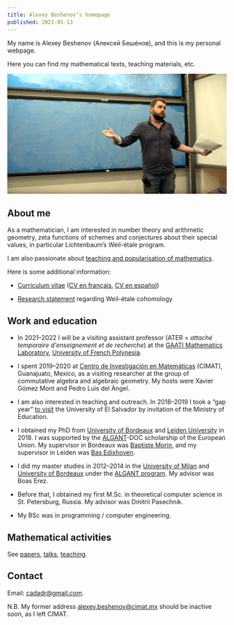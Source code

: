 ```yaml
---
title: Alexey Beshenov’s homepage
published: 2021-05-13
---
```


My name is Alexey Beshenov (Алексей Бешéнов), and this is my personal webpage.

Here you can find my mathematical texts, teaching materials, etc.

<p style="max-width: 800px; margin: auto"><img src="/img/talk.jpg" alt="my photo" /></p>


## About me
	      
As a mathematician, I am interested in number theory and arithmetic geometry,
zeta functions of schemes and conjectures about their special values,
in particular Lichtenbaum’s Weil-étale program.

I am also passionate about
[teaching and popularisation of mathematics](teaching/).

Here is some additional information:
      
* <a href="/cv/alexey-beshenov-cv.pdf" class="pdf-link">Curriculum vitae</a>
  (<a href="/cv/alexey-beshenov-cv-fr.pdf" class="pdf-link">CV en français</a>,
  <a href="/cv/alexey-beshenov-cv-es.pdf" class="pdf-link">CV en español</a>)

* <a href="/cv/alexey-beshenov-research-statement.pdf" class="pdf-link">Research statement</a>
  regarding Weil-étale cohomology


## Work and education

* In 2021–2022 I will be a visiting assistant professor
  (ATER = *attaché temporaire d'enseignement et de recherche*)
  at the [GAATI Mathematics Laboratory](https://gaati.org/),
  [University of French Polynesia](https://www.upf.pf/).

* I spent 2019–2020 at [Centro de Investigación en Matemáticas](https://www.cimat.mx/)
  (CIMAT), Guanajuato, Mexico, as a visiting researcher at the group of commutative
  algebra and algebraic geometry. My hosts were Xavier Gómez Mont
  and Pedro Luis del Ángel.

* I am also interested in teaching and outreach. In 2018–2019 I took a
  “gap year” [to visit](/teaching/san-salvador/) the University of
  El&#xa0;Salvador by invitation of the Ministry of Education.

* I obtained my PhD from
  [University of Bordeaux](http://www.math.u-bordeaux.fr/) and
  [Leiden University](http://www.universiteitleiden.nl/en/science/mathematics/)
  in 2018. I was supported by the [ALGANT](http://algant.eu/)-DOC scholarship of
  the European Union.  My supervisor in Bordeaux was
  [Baptiste Morin](http://www.math.u-bordeaux.fr/~bmorin/), and my supervisor
  in Leiden was [Bas Edixhoven](http://www.math.leidenuniv.nl/~edix/).

* I did my master studies in 2012–2014 in the
  [University of Milan](http://www.matematica.unimi.it/) and
  [University of Bordeaux](http://www.math.u-bordeaux.fr/)
  under the [ALGANT program](http://algant.eu/).
  My advisor was Boas Erez.

* Before that, I obtained my first M.Sc. in theoretical computer science in
  St. Petersburg, Russia. My advisor was Dmitrii Pasechnik.

* My BSc was in programming / computer engineering.


## Mathematical activities

See
[papers](/papers/),
[talks](/talks/),
[teaching](/teaching/).


## Contact

Email: [cadadr@gmail.com](mailto:cadadr@gmail.com).

N.B. My former address
[alexey.beshenov@cimat.mx](mailto:alexey.beshenov@cimat.mx)
should be inactive soon, as I left CIMAT.
